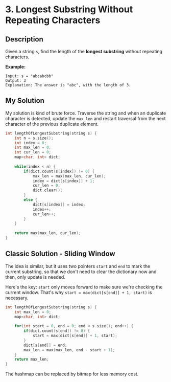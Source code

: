 # 3. Longest Substring Without Repeating Characters

## Description
Given a string `s`, find the length of the **longest substring** without repeating characters.

**Example:**
```
Input: s = "abcabcbb"
Output: 3
Explanation: The answer is "abc", with the length of 3.
```
## My Solution
My solution is kind of brute force. Traverse the string and when an duplicate character is detected, update the `max_len` and restart traversal from the next character of the previous duplicate element.

```C++
int lengthOfLongestSubstring(string s) {
    int n = s.size();
    int index = 0;
    int max_len = 0;
    int cur_len = 0;
    map<char, int> dict;
    
    while(index < n) {
        if(dict.count(s[index]) != 0) {
            max_len = max(max_len, cur_len);
            index = dict[s[index]] + 1;
            cur_len = 0;
            dict.clear();
        }
        else {
            dict[s[index]] = index;
            index++;
            cur_len++;
        }
    }
    
    return max(max_len, cur_len);
}
```

## Classic Solution - Sliding Window
The idea is similar, but it uses two pointers `start` and `end` to mark the current substring, so that we don't need to clear the dictionary now and then, only update is needed.

Here's the key: `start` only moves forward to make sure we're checking the current window. That's why `start = max(dict[s[end]] + 1, start)` is necessary.

```C++
int lengthOfLongestSubstring(string s) {
    int max_len = 0;
    map<char, int> dict;
    
    for(int start = 0, end = 0; end < s.size(); end++) {
        if(dict.count(s[end]) != 0) {
            start = max(dict[s[end]] + 1, start);
        }
        dict[s[end]] = end;
        max_len = max(max_len, end - start + 1);
    }   
    return max_len;
}
```

The hashmap can be replaced by bitmap for less memory cost.